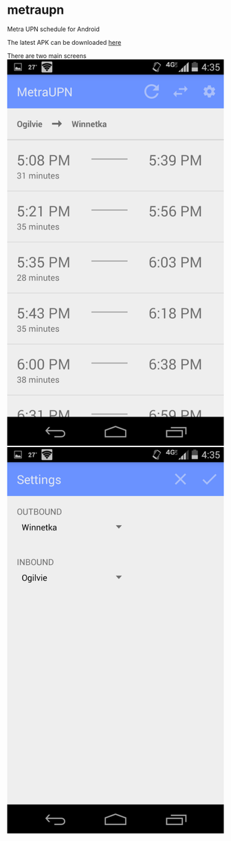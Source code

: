 # metraupn
Metra UPN schedule for Android

The latest APK can be downloaded [here](/latest/app-release.apk)

There are two main screens
![main](/latest/main.png)
![settings](/latest/settings.png)
